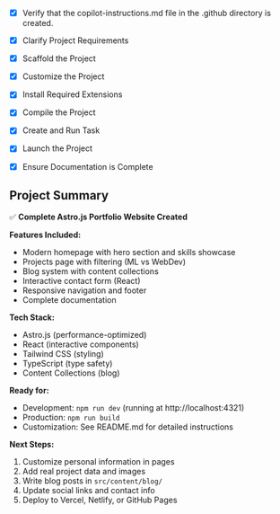 <!-- Use this file to provide workspace-specific custom instructions to Copilot. For more details, visit https://code.visualstudio.com/docs/copilot/copilot-customization#_use-a-githubcopilotinstructionsmd-file -->
- [x] Verify that the copilot-instructions.md file in the .github directory is created.

- [x] Clarify Project Requirements
	<!-- Creating an Astro.js portfolio website with ML/WebDev projects, contact form, and blog functionality. -->

- [x] Scaffold the Project
	<!-- Created Astro.js project with minimal template, added Tailwind CSS and React support. -->

- [x] Customize the Project
	<!-- Created complete portfolio with homepage, projects page, contact form, blog functionality, and responsive design. -->

- [x] Install Required Extensions
	<!-- No specific extensions required. -->

- [x] Compile the Project
	<!-- Successfully built Astro project with no errors. -->

- [x] Create and Run Task
	<!-- Created and started Astro development server task. -->

- [x] Launch the Project
	<!-- Development server is running at http://localhost:4321 -->

- [x] Ensure Documentation is Complete
	<!-- Created comprehensive README.md with setup instructions, customization guide, and project structure. -->

## Project Summary

✅ **Complete Astro.js Portfolio Website Created**

**Features Included:**
- Modern homepage with hero section and skills showcase
- Projects page with filtering (ML vs WebDev)
- Blog system with content collections
- Interactive contact form (React)
- Responsive navigation and footer
- Complete documentation

**Tech Stack:**
- Astro.js (performance-optimized)
- React (interactive components)  
- Tailwind CSS (styling)
- TypeScript (type safety)
- Content Collections (blog)

**Ready for:**
- Development: `npm run dev` (running at http://localhost:4321)
- Production: `npm run build`
- Customization: See README.md for detailed instructions

**Next Steps:**
1. Customize personal information in pages
2. Add real project data and images
3. Write blog posts in `src/content/blog/`
4. Update social links and contact info
5. Deploy to Vercel, Netlify, or GitHub Pages
